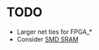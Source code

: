 # TODO

* Larger net ties for FPGA_*
* Consider [SMD SRAM](https://jlcpcb.com/partdetail/444095-IS61WV1288EEBLL10TLI/C443418)